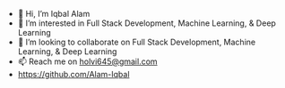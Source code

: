 - 👋 Hi, I’m Iqbal Alam
- 👀 I’m interested in Full Stack Development, Machine Learning, & Deep Learning
- 💞️ I’m looking to collaborate on Full Stack Development, Machine Learning, & Deep Learning
- 📫 Reach me on holvi645@gmail.com
- https://github.com/Alam-Iqbal
<!---
IqbalAlamJmi/IqbalAlamJmi is a ✨ special ✨ repository because its `README.md` (this file) appears on your GitHub profile.
You can click the Preview link to take a look at your changes.
--->
